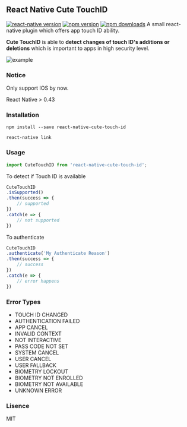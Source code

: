## React Native Cute TouchID
[![react-native version](https://img.shields.io/badge/react--native-0.43-blue.svg?style=flat-square)](http://facebook.github.io/react-native/releases/0.43)
[![npm version](https://img.shields.io/npm/v/react-native-cute-touch-id.svg?style=flat-square)](https://www.npmjs.com/package/react-native-cute-touch-id)
[![npm downloads](https://img.shields.io/npm/dm/react-native-cute-touch-id.svg?style=flat-square)](https://www.npmjs.com/package/react-native-cute-touch-id)
A small react-native plugin which offers app touch ID ability.

**Cute TouchID** is able to **detect changes of touch ID's additions or deletions** which is important to apps in high security level.

![example](https://raw.githubusercontent.com/captainwz/react-native-cute-touch-id/master/touchid.gif)

### Notice

Only support IOS by now.

React Native > 0.43

### Installation
```shell
npm install --save react-native-cute-touch-id

react-native link
```

### Usage
```jsx
import CuteTouchID from 'react-native-cute-touch-id';
```

To detect if Touch ID is available

```jsx
CuteTouchID
.isSupported()
.then(success => {
	// supported
})
.catch(e => {
	// not supported
})
```

To authenticate

```jsx
CuteTouchID
.authenticate('My Authenticate Reason')
.then(success => {
	// success
})
.catch(e => {
	// error happens
})
```

### Error Types
* TOUCH ID CHANGED
* AUTHENTICATION FAILED
* APP CANCEL
* INVALID CONTEXT
* NOT INTERACTIVE
* PASS CODE NOT SET
* SYSTEM CANCEL
* USER CANCEL
* USER FALLBACK
* BIOMETRY LOCKOUT
* BIOMETRY NOT ENROLLED
* BIOMETRY NOT AVAILABLE
* UNKNOWN ERROR

### Lisence
MIT
